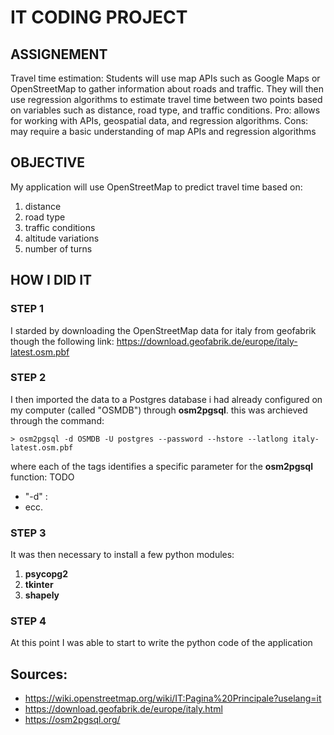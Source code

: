 # IT CODING PROJECT
## ASSIGNEMENT
Travel time estimation: Students will use map APIs such as Google Maps or OpenStreetMap to gather
information about roads and traffic. They will then use regression algorithms to estimate travel time
between two points based on variables such as distance, road type, and traffic conditions. Pro: allows for
working with APIs, geospatial data, and regression algorithms. Cons: may require a basic understanding of
map APIs and regression algorithms

## OBJECTIVE
My application will use OpenStreetMap to predict travel time based on:
1. distance
2. road type
3. traffic conditions
4. altitude variations
5. number of turns

## HOW I DID IT
### STEP 1
I starded by downloading the OpenStreetMap data for italy from geofabrik though the following link: https://download.geofabrik.de/europe/italy-latest.osm.pbf

### STEP 2
I then imported the data to a Postgres database i had already configured on my computer (called "OSMDB") through __osm2pgsql__.
this was archieved through the command:

    > osm2pgsql -d OSMDB -U postgres --password --hstore --latlong italy-latest.osm.pbf

where each of the tags identifies a specific parameter for the __osm2pgsql__ function: TODO

- "-d" : 
- ecc.

### STEP 3
It was then necessary to install a few python modules:

1)  __psycopg2__ 
2)  __tkinter__
3)  __shapely__

### STEP 4
At this point I was able to start to write the python code of the application

## Sources:
- https://wiki.openstreetmap.org/wiki/IT:Pagina%20Principale?uselang=it
- https://download.geofabrik.de/europe/italy.html
- https://osm2pgsql.org/